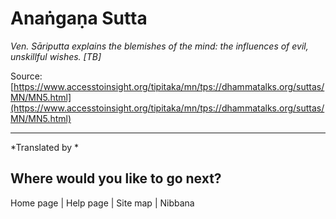 # Anaṅgaṇa Sutta

*Ven. Sāriputta explains the blemishes of the mind: the influences of evil, unskillful wishes. [TB]*

Source: [https://www.accesstoinsight.org/tipitaka/mn/tps://dhammatalks.org/suttas/MN/MN5.html](https://www.accesstoinsight.org/tipitaka/mn/tps://dhammatalks.org/suttas/MN/MN5.html)

---

*Translated by *

## Where would you like to go next?


Home page
| Help page
| Site map
| Nibbana
